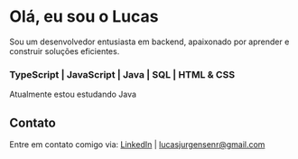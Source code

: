 # Olá, eu sou o Lucas

Sou um desenvolvedor entusiasta em backend, apaixonado por aprender e construir soluções eficientes.

### TypeScript | JavaScript | Java | SQL | HTML & CSS

Atualmente estou estudando Java 

## Contato

Entre em contato comigo via: [LinkedIn](https://www.linkedin.com/in/lucasjur) | lucasjurgensenr@gmail.com 
